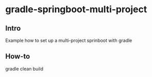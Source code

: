 # gradle-springboot-multi-project

## Intro
Example how to set up a multi-project sprinboot with gradle

## How-to
gradle clean build
